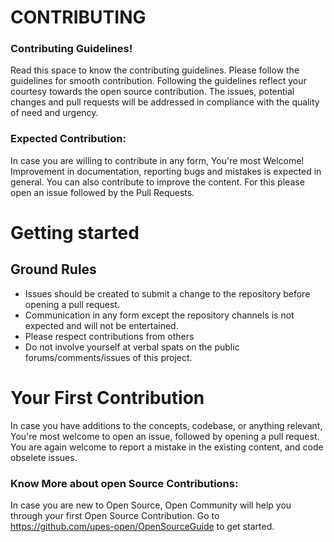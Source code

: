 # CONTRIBUTING

### Contributing Guidelines!

 Read this space to know the contributing guidelines. Please follow the guidelines for smooth contribution. Following the guidelines reflect your courtesy towards the open source contribution. The issues, potential changes and pull requests will be addressed in compliance with the quality of need and urgency.  

### Expected Contribution:
In case you are willing to contribute in any form, You're most Welcome! Improvement in documentation, reporting bugs and mistakes is expected in general.
You can also contribute to improve the content. For this please open an issue followed by the Pull Requests.
# Getting started

## Ground Rules
* Issues should be created to submit a change to the repository before opening a pull request. 
* Communication in any form except the repository channels is not expected and will not be entertained.
* Please respect contributions from others
* Do not involve yourself at verbal spats on the public forums/comments/issues of this project.


# Your First Contribution
In case you have additions to the concepts, codebase, or anything relevant, You're most welcome to open an issue, followed by opening a pull request. You are again welcome to report a mistake in the existing content, and code obselete issues.


### Know More about open Source Contributions:
In case you are new to Open Source, Open Community will help you through your first Open Source Contribution. 
Go to https://github.com/upes-open/OpenSourceGuide to get started.
